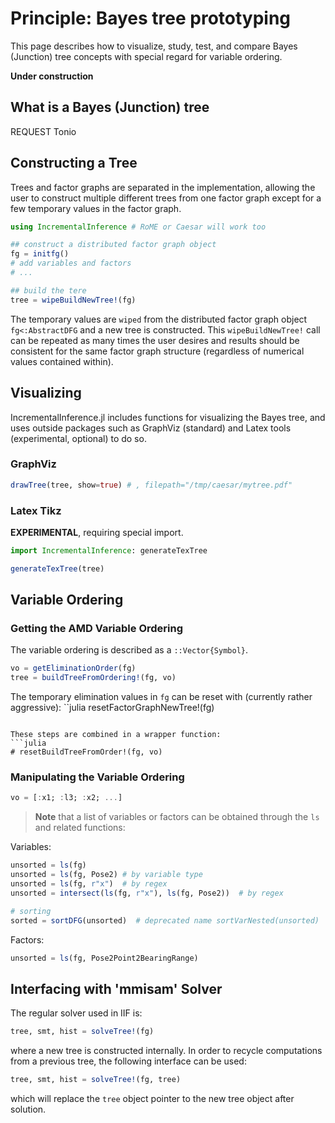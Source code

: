 # Principle: Bayes tree prototyping

This page describes how to visualize, study, test, and compare Bayes (Junction) tree concepts with special regard for variable ordering.

**Under construction**

## What is a Bayes (Junction) tree

REQUEST Tonio

## Constructing a Tree

Trees and factor graphs are separated in the implementation, allowing the user to construct multiple different trees from one factor graph except for a few temporary values in the factor graph.

```julia
using IncrementalInference # RoME or Caesar will work too

## construct a distributed factor graph object
fg = initfg()
# add variables and factors
# ...

## build the tere
tree = wipeBuildNewTree!(fg)
```

The temporary values are `wiped` from the distributed factor graph object `fg<:AbstractDFG` and a new tree is constructed.  This `wipeBuildNewTree!` call can be repeated as many times the user desires and results should be consistent for the same factor graph structure (regardless of numerical values contained within).

## Visualizing

IncrementalInference.jl includes functions for visualizing the Bayes tree, and uses outside packages such as GraphViz (standard) and Latex tools (experimental, optional) to do so.  

### GraphViz

```julia
drawTree(tree, show=true) # , filepath="/tmp/caesar/mytree.pdf"
```

### Latex Tikz

**EXPERIMENTAL**, requiring special import.

```julia
import IncrementalInference: generateTexTree

generateTexTree(tree)
```

## Variable Ordering

### Getting the AMD Variable Ordering

The variable ordering is described as a `::Vector{Symbol}`.
```julia
vo = getEliminationOrder(fg)
tree = buildTreeFromOrdering!(fg, vo)
```
The temporary elimination values in `fg` can be reset with (currently rather aggressive):
``julia
resetFactorGraphNewTree!(fg)
```

These steps are combined in a wrapper function:
```julia
# resetBuildTreeFromOrder!(fg, vo)
```

### Manipulating the Variable Ordering

```julia
vo = [:x1; :l3; :x2; ...]
```

> **Note** that a list of variables or factors can be obtained through the `ls` and related functions:

Variables:
```julia
unsorted = ls(fg)
unsorted = ls(fg, Pose2) # by variable type
unsorted = ls(fg, r"x")  # by regex
unsorted = intersect(ls(fg, r"x"), ls(fg, Pose2))  # by regex

# sorting
sorted = sortDFG(unsorted)  # deprecated name sortVarNested(unsorted)
```

Factors:
```julia
unsorted = ls(fg, Pose2Point2BearingRange)
```


## Interfacing with 'mmisam' Solver

The regular solver used in IIF is:
```julia
tree, smt, hist = solveTree!(fg)
```
where a new tree is constructed internally.  In order to recycle computations from a previous tree, the following interface can be used:
```julia
tree, smt, hist = solveTree!(fg, tree)
```
which will replace the `tree` object pointer to the new tree object after solution.
